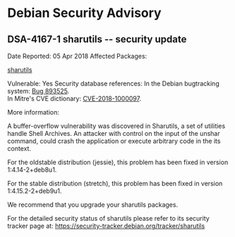 
Debian Security Advisory
========================


DSA-4167-1 sharutils -- security update
---------------------------------------



Date Reported:
05 Apr 2018
Affected Packages:

[sharutils](https://packages.debian.org/src:sharutils)

Vulnerable:
Yes
Security database references:
In the Debian bugtracking system: [Bug 893525](https://bugs.debian.org/cgi-bin/bugreport.cgi?bug=893525).  
In Mitre's CVE dictionary: [CVE-2018-1000097](https://security-tracker.debian.org/tracker/CVE-2018-1000097).  

More information:

A buffer-overflow vulnerability was discovered in Sharutils, a set of
utilities handle Shell Archives. An attacker with control on the input of
the unshar command, could crash the application or execute arbitrary code
in the its context.


For the oldstable distribution (jessie), this problem has been fixed
in version 1:4.14-2+deb8u1.


For the stable distribution (stretch), this problem has been fixed in
version 1:4.15.2-2+deb9u1.


We recommend that you upgrade your sharutils packages.


For the detailed security status of sharutils please refer to
its security tracker page at:
<https://security-tracker.debian.org/tracker/sharutils>





